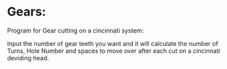 # Gears:

Program for Gear cutting on a cincinnati system:

Input the number of gear teeth you want and it will calculate the number of Turns, Hole Number and spaces to move over after each cut
on a cincinnati deviding head.
